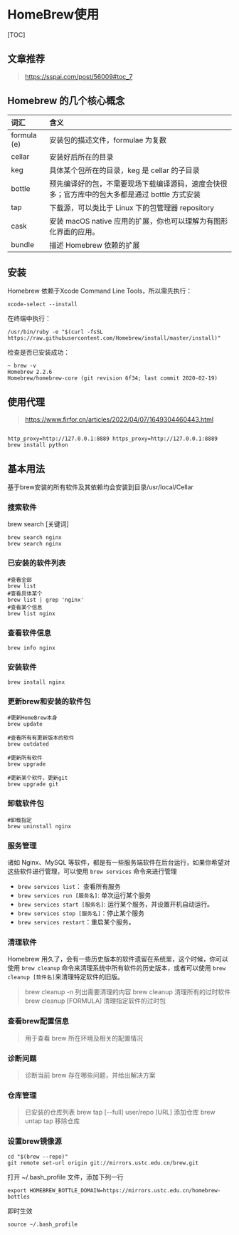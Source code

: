 # HomeBrew使用

[TOC]

## 文章推荐

> https://sspai.com/post/56009#toc_7



## Homebrew 的几个核心概念

| 词汇        | 含义                                                         |
| :---------- | :----------------------------------------------------------- |
| formula (e) | 安装包的描述文件，formulae 为复数                            |
| cellar      | 安装好后所在的目录                                           |
| keg         | 具体某个包所在的目录，keg 是 cellar 的子目录                 |
| bottle      | 预先编译好的包，不需要现场下载编译源码，速度会快很多；官方库中的包大多都是通过 bottle 方式安装 |
| tap         | 下载源，可以类比于 Linux 下的包管理器 repository             |
| cask        | 安装 macOS native 应用的扩展，你也可以理解为有图形化界面的应用。 |
| bundle      | 描述 Homebrew 依赖的扩展                                     |



## 安装

Homebrew 依赖于Xcode Command Line Tools，所以需先执行：
```shell
xcode-select --install
```
在终端中执行：
```shell
/usr/bin/ruby -e "$(curl -fsSL https://raw.githubusercontent.com/Homebrew/install/master/install)"
```
检查是否已安装成功：
```shell
~ brew -v
Homebrew 2.2.6
Homebrew/homebrew-core (git revision 6f34; last commit 2020-02-19)
```



## 使用代理

> https://www.firfor.cn/articles/2022/04/07/1649304460443.html

```shell

http_proxy=http://127.0.0.1:8889 https_proxy=http://127.0.0.1:8889 brew install python
```



## 基本用法
基于brew安装的所有软件及其依赖均会安装到目录/usr/local/Cellar

### 搜索软件

brew search [关键词]

```shell
brew search nginx
brew search nginx 
```


### 已安装的软件列表

```shell
#查看全部
brew list
#查看具体某个
brew list | grep 'nginx'
#查看某个信息
brew list nginx
```

### 查看软件信息

```shell
brew info nginx
```
### 安装软件
```shell
brew install nginx
```
### 更新brew和安装的软件包
```shell
#更新HomeBrew本身
brew update

#查看所有有更新版本的软件
brew outdated 

#更新所有软件
brew upgrade 

#更新某个软件，更新git
brew upgrade git
```
### 卸载软件包
```shell
#卸载指定
brew uninstall nginx
```
### 服务管理
诸如 Nginx、MySQL 等软件，都是有一些服务端软件在后台运行，如果你希望对这些软件进行管理，可以使用 `brew services` 命令来进行管理

- `brew services list`： 查看所有服务
- `brew services run [服务名]`: 单次运行某个服务
- `brew services start [服务名]`: 运行某个服务，并设置开机自动运行。
- `brew services stop [服务名]`：停止某个服务
- `brew services restart`：重启某个服务。



### 清理软件

Homebrew 用久了，会有一些历史版本的软件遗留在系统里，这个时候，你可以使用 `brew cleanup` 命令来清理系统中所有软件的历史版本，或者可以使用 `brew cleanup [软件名]`来清理特定软件的旧版。

>brew cleanup -n 列出需要清理的内容 
>brew cleanup 清理所有的过时软件 
>brew cleanup [FORMULA] 清理指定软件的过时包
### 查看brew配置信息
>用于查看 brew 所在环境及相关的配置情况
### 诊断问题
>诊断当前 brew 存在哪些问题，并给出解决方案
### 仓库管理
>已安装的仓库列表
>brew tap [--full] user/repo [URL] 添加仓库
>brew untap tap 移除仓库

### 设置brew镜像源
```shell
cd "$(brew --repo)"
git remote set-url origin git://mirrors.ustc.edu.cn/brew.git
```
打开 ~/.bash_profile 文件，添加下列一行
```shell
export HOMEBREW_BOTTLE_DOMAIN=https://mirrors.ustc.edu.cn/homebrew-bottles
```
即时生效
```shell
source ~/.bash_profile
```